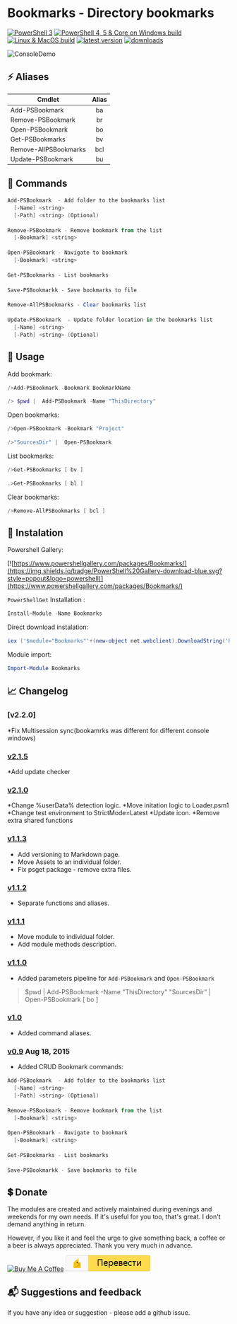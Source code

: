 # Bookmarks - Directory bookmarks

[![PowerShell 3](https://Stadub-Gh.visualstudio.com/PowershellScripts/_apis/build/status/Bookmarks?branchName=master)](https://Stadub-Gh.visualstudio.com/PowershellScripts/_build/latest?definitionId=3?branchName=master)
[![PowerShell 4, 5 & Core on Windows build](https://ci.appveyor.com/api/projects/status/7tmg8wy30ipanjsd?svg=true)](https://ci.appveyor.com/project/stadub/powershellscripts)
[![Linux & MacOS build](https://img.shields.io/travis/stadub/PowershellScripts/master.svg?label=linux/macos+build)](https://travis-ci.org/stadub/PowershellScripts)
[![latest version](https://img.shields.io/powershellgallery/v/Bookmarks.svg?label=latest+version)](https://www.powershellgallery.com/packages/Bookmarks/)
[![downloads](https://img.shields.io/powershellgallery/dt/Bookmarks.svg?label=downloads)](https://www.powershellgallery.com/packages/Bookmarks)

<!-- [Documentation](https://powershellscripts.readthedocs.io/en/latest/) -->

![ConsoleDemo](https://raw.githubusercontent.com/stadub/PowershellScripts/master/Bookmarks/Assets/demo.gif)

## ⚡ Aliases

| Cmdlet                  | Alias  |
| ------------------------|:------:|
| Add-PSBookmark          | ba     |
| Remove-PSBookmark       | br     |
| Open-PSBookmark         | bo     |
| Get-PSBookmarks         | bv | bl|
| Remove-AllPSBookmarks   | bcl    |
| Update-PSBookmark       | bu     |

## 📘 Commands

```powershell
Add-PSBookmark  - Add folder to the bookmarks list
  [-Name] <string>
  [-Path] <string> (Optional)

Remove-PSBookmark - Remove bookmark from the list
  [-Bookmark] <string>

Open-PSBookmark - Navigate to bookmark
  [-Bookmark] <string>

Get-PSBookmarks - List bookmarks

Save-PSBookmarkk - Save bookmarks to file

Remove-AllPSBookmarks - Clear bookmarks list

Update-PSBookmark  - Update folder location in the bookmarks list
  [-Name] <string>
  [-Path] <string> (Optional)
```

## 📃 Usage

Add bookmark:

```powershell
/>Add-PSBookmark -Bookmark BookmarkName
```

```powershell
/> $pwd |  Add-PSBookmark -Name "ThisDirectory"
```

Open bookmarks:

```powershell
/>Open-PSBookmark -Bookmark "Project"
```

```powershell
/>"SourcesDir" |  Open-PSBookmark
```

List bookmarks:

```powershell
/>Get-PSBookmarks [ bv ]
```

```powershell
.>Get-PSBookmarks [ bl ]
```

Clear bookmarks:

```powershell
/>Remove-AllPSBookmarks [ bcl ]
```

## 🔨 Instalation

Powershell Gallery:

[![https://www.powershellgallery.com/packages/Bookmarks/](https://img.shields.io/badge/PowerShell%20Gallery-download-blue.svg?style=popout&logo=powershell)](https://www.powershellgallery.com/packages/Bookmarks/)

`PowerShellGet` Installation :

```powershell
Install-Module -Name Bookmarks
```

Direct download instalation:

```powershell
iex ('$module="Bookmarks"'+(new-object net.webclient).DownloadString('https://raw.githubusercontent.com/stadub/PowershellScripts/master/install.ps1'))
```

Module import:

```powershell
Import-Module Bookmarks
```

## 📈 Changelog

### [v2.2.0]

*Fix Multisession sync(bookamrks was different for different console windows)

### [v2.1.5](https://github.com/stadub/PowershellScripts/tree/Bookmarks-Release-2.1.5)

*Add update checker

### [v2.1.0](https://github.com/stadub/PowershellScripts/tree/Bookmarks-Release-2.1)

  *Change %userData% detection logic.
  *Move initation logic to Loader.psm1
  *Change test environment to  StrictMode=Latest
  *Update icon.
  *Remove extra shared functions

### [v1.1.3](https://github.com/stadub/PowershellScripts/releases/tag/v0.2.0)

* Add versioning to Markdown page.
* Move Assets to an individual folder.
* Fix psget package - remove extra files.

### [v1.1.2](https://github.com/stadub/PowershellScripts/releases/tag/v0.1.0)

* Separate functions and aliases.

### [v1.1.1](https://github.com/stadub/PowershellScripts/releases/tag/v0.1.0)

* Move module to individual folder.
* Add module methods description.

### [v1.1.0](https://github.com/stadub/PowershellScripts/releases/tag/v0.1.0)

* Added parameters pipeline for `Add-PSBookmark` and `Open-PSBookmark`

>$pwd |  Add-PSBookmark -Name "ThisDirectory"
>"SourcesDir" |  Open-PSBookmark [ bo ]

### [v1.0](https://github.com/stadub/PowershellScripts/releases/tag/v0.1.0)

* Added command aliases.

### [v0.9](https://github.com/stadub/PowershellScripts/releases/tag/v0.1.0) Aug 18, 2015

* Added CRUD Bookmark commands:

```powershell
Add-PSBookmark  - Add folder to the bookmarks list
  [-Name] <string>
  [-Path] <string> (Optional)

Remove-PSBookmark - Remove bookmark from the list
  [-Bookmark] <string>

Open-PSBookmark - Navigate to bookmark
  [-Bookmark] <string>

Get-PSBookmarks - List bookmarks

Save-PSBookmarkk - Save bookmarks to file

```

## 💲 Donate

The modules are created and actively maintained during evenings and weekends for my own needs.
If it's useful for you too, that's great. I don't demand anything in return.

However, if you like it and feel the urge to give something back,
a coffee or a beer is always appreciated. Thank you very much in advance.

[![Buy Me A Coffee](https://www.buymeacoffee.com/assets/img/custom_images/purple_img.png)](https://www.buymeacoffee.com/dima)
[![Support by Yandex](https://raw.githubusercontent.com/GitStatic/Resources/master/yaMoney.png)](https://money.yandex.ru/to/410014572567962/200)

<!--   By Paypal [![PayPal.me](https://img.shields.io/badge/PayPal-me-blue.svg?maxAge=2592000)](https://www.paypal.me/dima.by)
 -->

## 📬 Suggestions and feedback

If you have any idea or suggestion - please add a github issue.

<!-- https://www.contributor-covenant.org/version/1/4/code-of-conduct -->